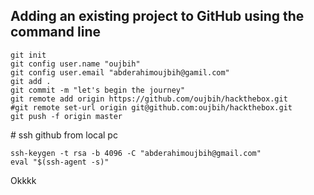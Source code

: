 ## Adding an existing project to GitHub using the command line 
```
git init
git config user.name "oujbih"
git config user.email "abderahimoujbih@gamil.com"
git add .
git commit -m "let's begin the journey"
git remote add origin https://github.com/oujbih/hackthebox.git
#git remote set-url origin git@github.com:oujbih/hackthebox.git
git push -f origin master
```

# ssh github from local pc 

```
ssh-keygen -t rsa -b 4096 -C "abderahimoujbih@gmail.com" 
eval "$(ssh-agent -s)"
```
  Okkkk
